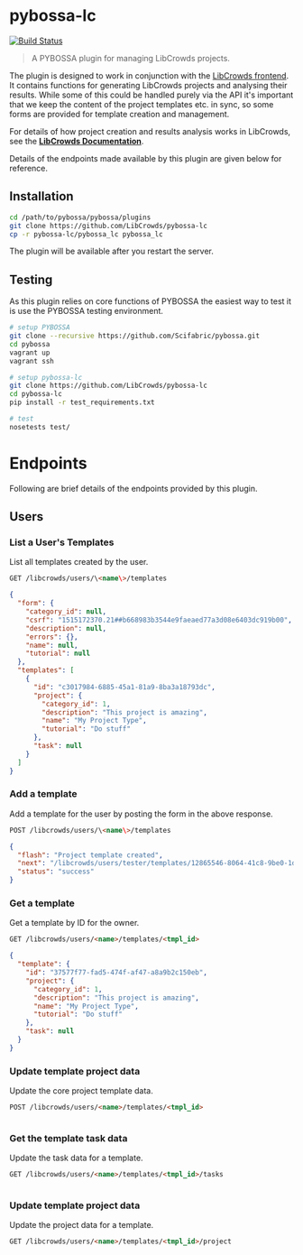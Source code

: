 # pybossa-lc

[![Build Status](https://travis-ci.org/LibCrowds/pybossa-lc.svg?branch=master)](https://travis-ci.org/LibCrowds/pybossa-lc)

> A PYBOSSA plugin for managing LibCrowds projects.

The plugin is designed to work in conjunction with the
[LibCrowds frontend](https://github.com/LibCrowds/libcrowds). It contains
functions for generating LibCrowds projects and analysing their results. While
some of this could be handled purely via the API it's important that we keep
the content of the project templates etc. in sync, so some forms are provided
for template creation and management.

For details of how project creation and results analysis works in LibCrowds,
see the [**LibCrowds Documentation**](https://docs.libcrowds.com).

Details of the endpoints made available by this plugin are given below for
reference.

## Installation

``` bash
cd /path/to/pybossa/pybossa/plugins
git clone https://github.com/LibCrowds/pybossa-lc
cp -r pybossa-lc/pybossa_lc pybossa_lc
```

The plugin will be available after you restart the server.

## Testing

As this plugin relies on core functions of PYBOSSA the easiest way to test
it is use the PYBOSSA testing environment.

``` bash
# setup PYBOSSA
git clone --recursive https://github.com/Scifabric/pybossa.git
cd pybossa
vagrant up
vagrant ssh

# setup pybossa-lc
git clone https://github.com/LibCrowds/pybossa-lc
cd pybossa-lc
pip install -r test_requirements.txt

# test
nosetests test/
```

# Endpoints

Following are brief details of the endpoints provided by this plugin.

## Users

### List a User's Templates

List all templates created by the user.

```html
GET /libcrowds/users/\<name\>/templates
```

```json
{
  "form": {
    "category_id": null,
    "csrf": "1515172370.21##b668983b3544e9faeaed77a3d08e6403dc919b00",
    "description": null,
    "errors": {},
    "name": null,
    "tutorial": null
  },
  "templates": [
    {
      "id": "c3017984-6885-45a1-81a9-8ba3a18793dc",
      "project": {
        "category_id": 1,
        "description": "This project is amazing",
        "name": "My Project Type",
        "tutorial": "Do stuff"
      },
      "task": null
    }
  ]
}
```

### Add a template

Add a template for the user by posting the form in the above response.

```html
POST /libcrowds/users/\<name\>/templates
```

```json
{
  "flash": "Project template created",
  "next": "/libcrowds/users/tester/templates/12865546-8064-41c8-9be0-1d4f9b5a3182",
  "status": "success"
}
```

### Get a template

Get a template by ID for the owner.

```html
GET /libcrowds/users/<name>/templates/<tmpl_id>
```

```json
{
  "template": {
    "id": "37577f77-fad5-474f-af47-a8a9b2c150eb",
    "project": {
      "category_id": 1,
      "description": "This project is amazing",
      "name": "My Project Type",
      "tutorial": "Do stuff"
    },
    "task": null
  }
}
```

### Update template project data

Update the core project template data.

```html
POST /libcrowds/users/<name>/templates/<tmpl_id>
```

```json

```


### Get the template task data

Update the task data for a template.

```html
GET /libcrowds/users/<name>/templates/<tmpl_id>/tasks
```

```json

```

### Update template project data

Update the project data for a template.

```html
GET /libcrowds/users/<name>/templates/<tmpl_id>/project
```

```json

```
